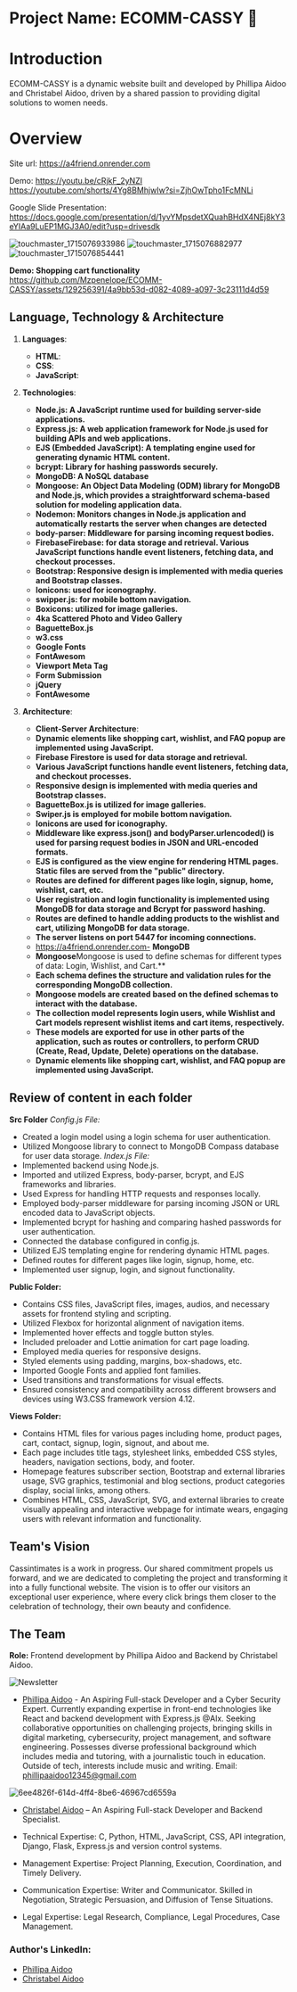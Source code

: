 # Project Name: ECOMM-CASSY 🌟

# Introduction
ECOMM-CASSY is a dynamic website built and developed by Phillipa Aidoo and Christabel Aidoo, driven by a shared passion to providing digital solutions to women needs.

# Overview 
Site url: https://a4friend.onrender.com

Demo: https://youtu.be/cRjkF_2yNZI
https://youtube.com/shorts/4Yg8BMhjwIw?si=ZjhOwTpho1FcMNLi

Google Slide Presentation: https://docs.google.com/presentation/d/1yvYMpsdetXQuahBHdX4NEj8kY3eYIAa9LuEP1MGJ3A0/edit?usp=drivesdk


![touchmaster_1715076933986](https://github.com/Mzpenelope/ECOMM-CASSY/assets/129256391/7c3a36cd-9954-412f-b64d-b3750dcbd1cf)
![touchmaster_1715076882977](https://github.com/Mzpenelope/ECOMM-CASSY/assets/129256391/364e7c23-a3a5-4418-99d9-46207acf7493)
![touchmaster_1715076854441](https://github.com/Mzpenelope/ECOMM-CASSY/assets/129256391/9b265944-0f63-4245-9f7c-3ade578968d5)

**Demo: Shopping cart functionality**
https://github.com/Mzpenelope/ECOMM-CASSY/assets/129256391/4a9bb53d-d082-4089-a097-3c23111d4d59

## Language, Technology & Architecture 
1. **Languages**:
   - **HTML**:
   - **CSS**:  
   - **JavaScript**:

2. **Technologies**:
   - **Node.js: A JavaScript runtime used for building server-side applications.**
   - **Express.js: A web application framework for Node.js used for building APIs and web applications.**
   - **EJS (Embedded JavaScript): A templating engine used for generating dynamic HTML content.** 
   - **bcrypt: Library for hashing passwords securely.**
   - **MongoDB: A NoSQL database**
   - **Mongoose: An Object Data Modeling (ODM) library for MongoDB and Node.js, which provides a straightforward schema-based solution for modeling application data.**
   - **Nodemon: Monitors changes in Node.js application and automatically restarts the server when changes are detected**
   - **body-parser: Middleware for parsing incoming request bodies.**
   - **FirebaseFirebase: for data storage and retrieval.
Various JavaScript functions handle event listeners, fetching data, and checkout processes.**
   - **Bootstrap: Responsive design is implemented with media queries and Bootstrap classes.**
   - **Ionicons: used for iconography.**
   - **swipper.js: for mobile bottom navigation.**
   - **Boxicons: utilized for image galleries.**
   - **4ka Scattered Photo and Video Gallery**
   - **BaguetteBox.js**
   - **w3.css**
   - **Google Fonts**  
   - **FontAwesom**
   - **Viewport Meta Tag**
   - **Form Submission**
   - **jQuery**
   - **FontAwesome**
   

3. **Architecture**:
   - **Client-Server Architecture**:
   - **Dynamic elements like shopping cart, wishlist, and FAQ popup are implemented using JavaScript.**
   - **Firebase Firestore is used for data storage and retrieval.**
   - **Various JavaScript functions handle event listeners, fetching data, and checkout processes.**
   - **Responsive design is implemented with media queries and Bootstrap classes.**
   - **BaguetteBox.js is utilized for image galleries.**
   - **Swiper.js is employed for mobile bottom navigation.**
   - **Ionicons are used for iconography.**
   - **Middleware like express.json() and bodyParser.urlencoded() is used for parsing request bodies in JSON and URL-encoded formats.**
   - **EJS is configured as the view engine for rendering HTML pages.
Static files are served from the "public" directory.**
   - **Routes are defined for different pages like login, signup, home, wishlist, cart, etc.**
   - **User registration and login functionality is implemented using MongoDB for data storage and Bcrypt for password hashing.**
   - **Routes are defined to handle adding products to the wishlist and cart, utilizing MongoDB for data storage.**
   - **The server listens on port 5447 for incoming connections.**
   - https://a4friend.onrender.com- **MongoDB**
   - **Mongoose**Mongoose is used to define schemas for different types of data: Login, Wishlist, and Cart.**
   - **Each schema defines the structure and validation rules for the corresponding MongoDB collection.**
   - **Mongoose models are created based on the defined schemas to interact with the database.**
   - **The collection model represents login users, while Wishlist and Cart models represent wishlist items and cart items, respectively.**
   - **These models are exported for use in other parts of the application, such as routes or controllers, to perform CRUD (Create, Read, Update, Delete) operations on the database.**
   - **Dynamic elements like shopping cart, wishlist, and FAQ popup are implemented using JavaScript.**

## Review of content in each folder

**Src Folder**
*Config.js File:*
- Created a login model using a login schema for user authentication.
- Utilized Mongoose library to connect to MongoDB Compass database for user data storage.
*Index.js File:*
- Implemented backend using Node.js.
- Imported and utilized Express, body-parser, bcrypt, and EJS frameworks and libraries.
- Used Express for handling HTTP requests and responses locally.
- Employed body-parser middleware for parsing incoming JSON or URL encoded data to JavaScript objects.
- Implemented bcrypt for hashing and comparing hashed passwords for user authentication.
- Connected the database configured in config.js.
- Utilized EJS templating engine for rendering dynamic HTML pages.
- Defined routes for different pages like login, signup, home, etc.
- Implemented user signup, login, and signout functionality.

**Public Folder:**
- Contains CSS files, JavaScript files, images, audios, and necessary assets for frontend styling and scripting.
- Utilized Flexbox for horizontal alignment of navigation items.
- Implemented hover effects and toggle button styles.
- Included preloader and Lottie animation for cart page loading.
- Employed media queries for responsive designs.
- Styled elements using padding, margins, box-shadows, etc.
- Imported Google Fonts and applied font families.
- Used transitions and transformations for visual effects.
- Ensured consistency and compatibility across different browsers and devices using W3.CSS framework version 4.12.

**Views Folder:**
- Contains HTML files for various pages including home, product pages, cart, contact, signup, login, signout, and about me.
- Each page includes title tags, stylesheet links, embedded CSS styles, headers, navigation sections, body, and footer.
- Homepage features subscriber section, Bootstrap and external libraries usage, SVG graphics, testimonial and blog sections, product categories display, social links, among others.
- Combines HTML, CSS, JavaScript, SVG, and external libraries to create visually appealing and interactive webpage for intimate wears, engaging users with relevant information and functionality.

## Team's Vision
Cassintimates is a work in progress. Our shared commitment propels us forward, and we are dedicated to completing the project and transforming it into a fully functional website.
The vision is to offer our visitors an exceptional user experience, where every click brings them closer to the celebration of technology, their own beauty and confidence.

## The Team
**Role:**
  Frontend development by Phillipa Aidoo and Backend by Christabel Aidoo.

![Newsletter](https://github.com/Mzpenelope/ECOMM-CASSY/assets/129256391/01112b58-2f53-4812-8572-afc415cbea02)
- [Phillipa Aidoo](https://www.linkedin.com/in/phillipananaaidoo) - An Aspiring Full-stack Developer and a Cyber Security Expert. Currently expanding expertise in front-end technologies like React and backend development with Express.js @Alx. Seeking collaborative opportunities on challenging projects, bringing skills in digital marketing, cybersecurity, project management, and software engineering. Possesses diverse professional background which includes media and tutoring, with a journalistic touch in education. Outside of tech, interests include music and writing.
Email: phillipaaidoo12345@gmail.com

![6ee4826f-614d-4ff4-8be6-46967cd6559a](https://github.com/Mzpenelope/ECOMM-CASSY/assets/129256391/01f9d7d3-5318-45bd-8cc5-a674bf1a146c)
- [Christabel Aidoo](https://www.linkedin.com/in/christabel-aidoo) – An Aspiring Full-stack Developer and Backend Specialist.

- Technical Expertise: C, Python, HTML, JavaScript, CSS, API integration, Django, Flask, Express.js and version control systems.

- Management Expertise: Project Planning, Execution, Coordination, and Timely Delivery.

- Communication Expertise: Writer and Communicator. Skilled in Negotiation, Strategic Persuasion, and Diffusion of Tense Situations.

- Legal Expertise: Legal Research, Compliance, Legal Procedures, Case Management.

### Author's LinkedIn:
- [Phillipa Aidoo](https://www.linkedin.com/in/phillipananaaidoo)
- [Christabel Aidoo](https://www.linkedin.com/in/christabel-aidoo)
